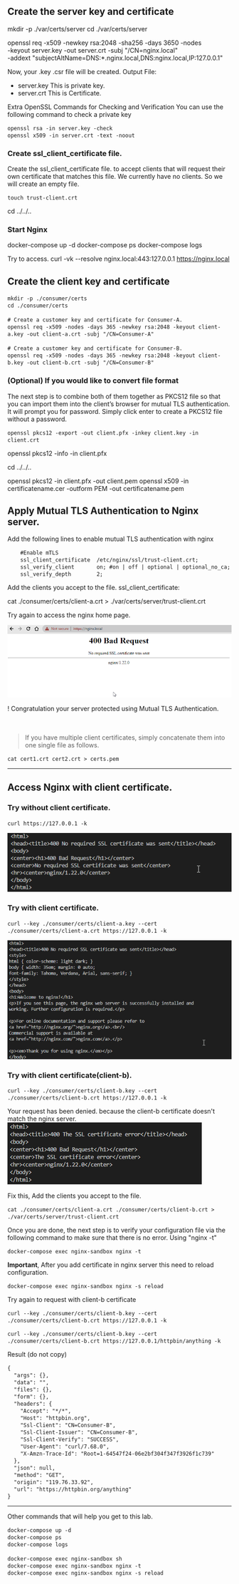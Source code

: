 
## Create the server key and certificate

mkdir -p ./var/certs/server
cd ./var/certs/server

openssl req -x509 -newkey rsa:2048 -sha256 -days 3650 -nodes \
  -keyout server.key -out server.crt -subj "/CN=nginx.local" \
  -addext "subjectAltName=DNS:*.nginx.local,DNS:nginx.local,IP:127.0.0.1"

Now, your .key .csr file will be created.
Output File:
*   server.key This is private key.
*   server.crt This is Certificate.


Extra OpenSSL Commands for Checking and Verification
You can use the following command to check a private key

```
openssl rsa -in server.key -check
openssl x509 -in server.crt -text -noout
```

### Create ssl_client_certificate file.
Create the ssl_client_certificate file. to accept clients that will request their own certificate that matches this file.
We currently have no clients. So we will create an empty file.
```
touch trust-client.crt
```

cd ../../..

### Start Nginx

docker-compose up -d
docker-compose ps
docker-compose logs

Try to access.
curl -vk --resolve nginx.local:443:127.0.0.1 https://nginx.local


## Create the client key and certificate

```shell
mkdir -p ./consumer/certs
cd ./consumer/certs

# Create a customer key and certificate for Consumer-A.
openssl req -x509 -nodes -days 365 -newkey rsa:2048 -keyout client-a.key -out client-a.crt -subj "/CN=Consumer-A"

# Create a customer key and certificate for Consumer-B.
openssl req -x509 -nodes -days 365 -newkey rsa:2048 -keyout client-b.key -out client-b.crt -subj "/CN=Consumer-B"
```

### (Optional) If you would like to convert file format
The next step is to combine both of them together as PKCS12 file so that you can import them into the client’s browser for mutual TLS authentication. It will prompt you for password. Simply click enter to create a PKCS12 file without a password.
```
openssl pkcs12 -export -out client.pfx -inkey client.key -in client.crt
```

openssl pkcs12 -info -in client.pfx

cd ../../..

openssl pkcs12 -in client.pfx -out client.pem
openssl x509 -in certificatename.cer -outform PEM -out certificatename.pem


## Apply Mutual TLS Authentication to Nginx server.

Add the following lines to enable mutual TLS authentication with nginx
```
    #Enable mTLS
    ssl_client_certificate  /etc/nginx/ssl/trust-client.crt;
    ssl_verify_client       on; #on | off | optional | optional_no_ca;
    ssl_verify_depth        2;
```

Add the clients you accept to the file. ssl_client_certificate:

cat ./consumer/certs/client-a.crt > ./var/certs/server/trust-client.crt

Try again to access the nginx home page.

![a](./images/chrome_OfBW5y3P1Z.png)

! Congratulation your server protected using Mutual TLS Authentication.
<br>
<br>
<br>

> If you have multiple client certificates, simply concatenate them into one single file as follows.

```
cat cert1.crt cert2.crt > certs.pem
```

---

## Access Nginx with client certificate.
### Try without client certificate.
```
curl https://127.0.0.1 -k
```
![a](./images/Code_bUCNzme9wA.png)

### Try with client certificate.
```
curl --key ./consumer/certs/client-a.key --cert ./consumer/certs/client-a.crt https://127.0.0.1 -k
```
![a](./images/Code_jNXG1o5v6h.png)


### Try with client certificate(client-b).
```
curl --key ./consumer/certs/client-b.key --cert ./consumer/certs/client-b.crt https://127.0.0.1 -k
```

Your request has been denied. because the client-b certificate doesn't match the nginx server.
![a](./images/Code_Y6Y0KnhJoe.png)


Fix this, Add the clients you accept to the file. 
```
cat ./consumer/certs/client-a.crt ./consumer/certs/client-b.crt > ./var/certs/server/trust-client.crt
```

Once you are done, the next step is to verify your configuration file via the following command to make sure that there is no error.
Using "nginx -t"
```
docker-compose exec nginx-sandbox nginx -t
```

**Important**, After you add certificate in nginx server this need to reload configuration.
```
docker-compose exec nginx-sandbox nginx -s reload
```

Try again to request with client-b certificate
```
curl --key ./consumer/certs/client-b.key --cert ./consumer/certs/client-b.crt https://127.0.0.1 -k
```

```
curl --key ./consumer/certs/client-b.key --cert ./consumer/certs/client-b.crt https://127.0.0.1/httpbin/anything -k
```
Result (do not copy)
```
{
  "args": {},
  "data": "",
  "files": {},
  "form": {},
  "headers": {
    "Accept": "*/*",
    "Host": "httpbin.org",
    "Ssl-Client": "CN=Consumer-B",
    "Ssl-Client-Issuer": "CN=Consumer-B",
    "Ssl-Client-Verify": "SUCCESS",
    "User-Agent": "curl/7.68.0",
    "X-Amzn-Trace-Id": "Root=1-64547f24-06e2bf304f347f3926f1c739"
  },
  "json": null,
  "method": "GET",
  "origin": "119.76.33.92",
  "url": "https://httpbin.org/anything"
}
```



---
Other commands that will help you get to this lab.
```
docker-compose up -d
docker-compose ps
docker-compose logs

docker-compose exec nginx-sandbox sh
docker-compose exec nginx-sandbox nginx -t
docker-compose exec nginx-sandbox nginx -s reload
```

